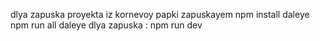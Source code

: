 dlya zapuska proyekta iz kornevoy papki zapuskayem npm install
 daleye npm run all
daleye dlya zapuska : npm run dev
